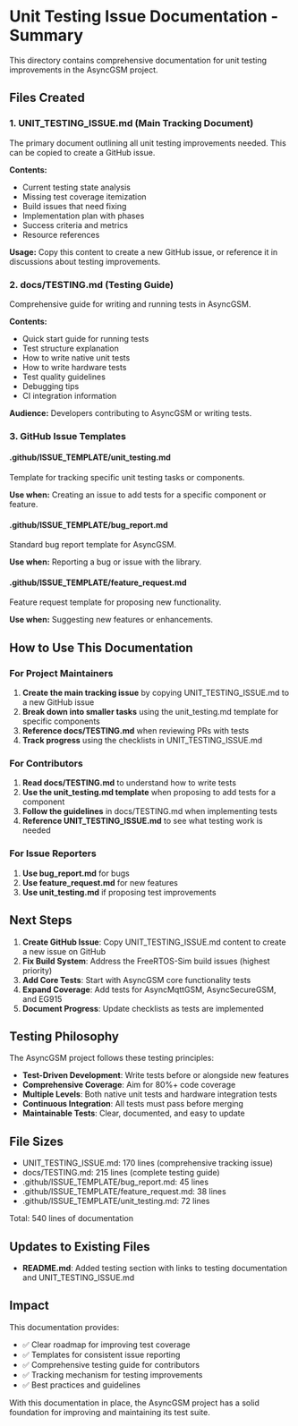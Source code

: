 # Unit Testing Issue Documentation - Summary

This directory contains comprehensive documentation for unit testing improvements in the AsyncGSM project.

## Files Created

### 1. UNIT_TESTING_ISSUE.md (Main Tracking Document)
The primary document outlining all unit testing improvements needed. This can be copied to create a GitHub issue.

**Contents:**
- Current testing state analysis
- Missing test coverage itemization
- Build issues that need fixing
- Implementation plan with phases
- Success criteria and metrics
- Resource references

**Usage:** Copy this content to create a new GitHub issue, or reference it in discussions about testing improvements.

### 2. docs/TESTING.md (Testing Guide)
Comprehensive guide for writing and running tests in AsyncGSM.

**Contents:**
- Quick start guide for running tests
- Test structure explanation
- How to write native unit tests
- How to write hardware tests
- Test quality guidelines
- Debugging tips
- CI integration information

**Audience:** Developers contributing to AsyncGSM or writing tests.

### 3. GitHub Issue Templates

#### .github/ISSUE_TEMPLATE/unit_testing.md
Template for tracking specific unit testing tasks or components.

**Use when:** Creating an issue to add tests for a specific component or feature.

#### .github/ISSUE_TEMPLATE/bug_report.md
Standard bug report template for AsyncGSM.

**Use when:** Reporting a bug or issue with the library.

#### .github/ISSUE_TEMPLATE/feature_request.md
Feature request template for proposing new functionality.

**Use when:** Suggesting new features or enhancements.

## How to Use This Documentation

### For Project Maintainers
1. **Create the main tracking issue** by copying UNIT_TESTING_ISSUE.md to a new GitHub issue
2. **Break down into smaller tasks** using the unit_testing.md template for specific components
3. **Reference docs/TESTING.md** when reviewing PRs with tests
4. **Track progress** using the checklists in UNIT_TESTING_ISSUE.md

### For Contributors
1. **Read docs/TESTING.md** to understand how to write tests
2. **Use the unit_testing.md template** when proposing to add tests for a component
3. **Follow the guidelines** in docs/TESTING.md when implementing tests
4. **Reference UNIT_TESTING_ISSUE.md** to see what testing work is needed

### For Issue Reporters
1. **Use bug_report.md** for bugs
2. **Use feature_request.md** for new features
3. **Use unit_testing.md** if proposing test improvements

## Next Steps

1. **Create GitHub Issue**: Copy UNIT_TESTING_ISSUE.md content to create a new issue on GitHub
2. **Fix Build System**: Address the FreeRTOS-Sim build issues (highest priority)
3. **Add Core Tests**: Start with AsyncGSM core functionality tests
4. **Expand Coverage**: Add tests for AsyncMqttGSM, AsyncSecureGSM, and EG915
5. **Document Progress**: Update checklists as tests are implemented

## Testing Philosophy

The AsyncGSM project follows these testing principles:

- **Test-Driven Development**: Write tests before or alongside new features
- **Comprehensive Coverage**: Aim for 80%+ code coverage
- **Multiple Levels**: Both native unit tests and hardware integration tests
- **Continuous Integration**: All tests must pass before merging
- **Maintainable Tests**: Clear, documented, and easy to update

## File Sizes
- UNIT_TESTING_ISSUE.md: 170 lines (comprehensive tracking issue)
- docs/TESTING.md: 215 lines (complete testing guide)
- .github/ISSUE_TEMPLATE/bug_report.md: 45 lines
- .github/ISSUE_TEMPLATE/feature_request.md: 38 lines
- .github/ISSUE_TEMPLATE/unit_testing.md: 72 lines

Total: 540 lines of documentation

## Updates to Existing Files
- **README.md**: Added testing section with links to testing documentation and UNIT_TESTING_ISSUE.md

## Impact

This documentation provides:
- ✅ Clear roadmap for improving test coverage
- ✅ Templates for consistent issue reporting
- ✅ Comprehensive testing guide for contributors
- ✅ Tracking mechanism for testing improvements
- ✅ Best practices and guidelines

With this documentation in place, the AsyncGSM project has a solid foundation for improving and maintaining its test suite.

